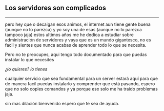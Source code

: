 ## Los servidores son complicados
- --
pero hey que o decaigan esos animos, el internet aun tiene gente buena (aunque no lo parezca) y yo soy una de esas (aunque no lo parezca tampoco jaja) estos ultimos años me he dedica a estudiar sobre administración de servidores y vaya que es un mundo gigantesco, no es facil y sientes que nunca acabas de aprender todo lo que se necesita.

Pero no te preocupes, aqui tengo todo documentado para que puedas instalar lo que necesites

_¿lo quieres? lo tienes_

cualquier servicio que sea fundamental para un server estará aquí para que de manera facil puedas instalarlo y comprender que está pasando, espero que no solo copies comandos y ya porque eso solo me ha traido problemas jaja.

sin mas dilación bienvenido espero que te sea de ayuda.
